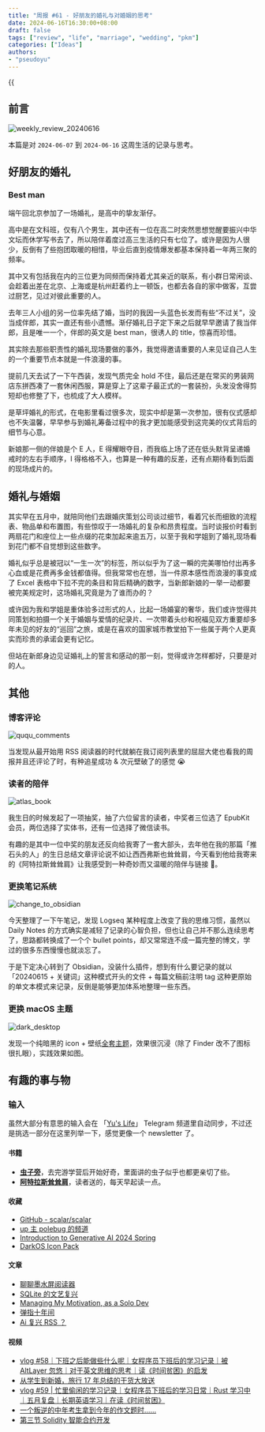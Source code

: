 ```yaml
---
title: "周报 #61 - 好朋友的婚礼与对婚姻的思考"
date: 2024-06-16T16:30:00+08:00
draft: false
tags: ["review", "life", "marriage", "wedding", "pkm"]
categories: ["Ideas"]
authors:
- "pseudoyu"
---
```


{{<audio src="audios/photograph.mp3" caption="《Photograph - Ed Sheeran》" >}}

## 前言

![weekly_review_20240616](https://image.pseudoyu.com/images/weekly_review_20240616.png)

本篇是对 `2024-06-07` 到 `2024-06-16` 这周生活的记录与思考。

## 好朋友的婚礼

### Best man

端午回北京参加了一场婚礼，是高中的挚友渐仔。

高中是在文科班，仅有八个男生，其中还有一位在高二时突然思想觉醒要振兴中华文坛而休学写书去了，所以陪伴着度过高三生活的只有七位了。或许是因为人很少，反倒有了些抱团取暖的相惜，毕业后直到疫情爆发都基本保持着一年两三聚的频率。

其中又有包括我在内的三位更为同频而保持着尤其亲近的联系，有小群日常闲谈、会趁着出差在北京、上海或是杭州赶着约上一顿饭，也都去各自的家中做客，互尝过厨艺，见过对彼此重要的人。

去年三人小组的另一位率先结了婚，当时的我因一头蓝色长发而有些“不过关”，没当成伴郎，其实一直还有些小遗憾。渐仔婚礼日子定下来之后就早早邀请了我当伴郎，且是唯一一个，伴郎的英文是 best man，很诱人的 title，惊喜而珍惜。

其实除去那些职责性的婚礼现场要做的事外，我觉得邀请重要的人来见证自己人生的一个重要节点本就是一件浪漫的事。

提前几天去试了一下午西装，发现气质完全 hold 不住，最后还是在常买的男装网店东拼西凑了一套休闲西服，算是穿上了这辈子最正式的一套装扮，头发没舍得剪短却也修整了下，也梳成了大人模样。

是草坪婚礼的形式，在电影里看过很多次，现实中却是第一次参加，很有仪式感却也不失温馨，早早参与到婚礼筹备过程中的我才更加能感受到这完美的仪式背后的细节与心意。

新娘那一侧的伴娘是个 E 人，E 得耀眼夺目，而我临上场了还在低头默背呈递婚戒时的左右手顺序，I 得格格不入，也算是一种有趣的反差，还有点期待看到后面的现场成片的。

## 婚礼与婚姻

其实早在五月中，就陪同他们去跟婚庆策划公司谈过细节，看着冗长而细致的流程表、物品单和布置图，有些惊叹于一场婚礼的复杂和昂贵程度。当时谈报价时看到两扇花门和座位上一些点缀的花束加起来逾五万，以至于我和学姐到了婚礼现场看到花门都不自觉想到这些数字。

婚礼似乎总是被冠以“一生一次”的标签，所以似乎为了这一瞬的完美哪怕付出再多心血或是花费再多金钱都值得。但我常常也在想，当一件原本感性而浪漫的事变成了 Excel 表格中下拉不完的条目和背后精确的数字，当新郎新娘的一举一动都要被完美规定时，这场婚礼究竟是为了谁而办的？

或许因为我和学姐是重体验多过形式的人，比起一场婚宴的奢华，我们或许觉得共同策划和拍摄一个关于婚姻与爱情的纪录片、一次带着头纱和祝福见双方重要却多年未见的好友的“巡回”之旅，或是在喜欢的国家城市教堂拍下一些属于两个人更真实而珍贵的承诺会更有记忆。

但站在新郎身边见证婚礼上的誓言和感动的那一刻，觉得或许怎样都好，只要是对的人。

## 其他

### 博客评论

![ququ_comments](https://image.pseudoyu.com/images/ququ_comments.jpg)

当发现从最开始用 RSS 阅读器的时代就躺在我订阅列表里的屈屈大佬也看我的周报并且还评论了时，有种追星成功 & 次元壁破了的感觉 😭

### 读者的陪伴

![atlas_book](https://image.pseudoyu.com/images/atlas_book.jpg)

我生日的时候发起了一项抽奖，抽了六位留言的读者，中奖者三位选了 EpubKit 会员，两位选择了实体书，还有一位选择了微信读书。

有趣的是其中一位中奖的朋友还反向给我寄了一套大部头，去年他在我的那篇「推石头的人」的生日总结文章评论说不如让西西弗斯也耸耸肩，今天看到他给我寄来的《阿特拉斯耸耸肩》让我感受到一种奇妙而又温暖的陪伴与链接 🥰。

### 更换笔记系统

![change_to_obsidian](https://image.pseudoyu.com/images/change_to_obsidian.jpg)

今天整理了一下午笔记，发现 Logseq 某种程度上改变了我的思维习惯，虽然以 Daily Notes 的方式确实是减轻了记录的心智负担，但也让自己并不那么连续思考了，思路都转换成了一个个 bullet points，却又常常连不成一篇完整的博文，学过的很多东西慢慢也就淡忘了。

于是下定决心转到了 Obsidian，没装什么插件，想到有什么要记录的就以 「20240615 + 关键词」这种模式开头的文件 + 每篇文稿前注明 tag 这种更原始的单文本模式来记录，反倒是能够更加体系地整理一些东西。

### 更换 macOS 主题

![dark_desktop](https://image.pseudoyu.com/images/dark_desktop.jpg)

发现一个纯暗黑的 icon + 壁纸[全套主题](https://www.darkosicon.com/)，效果很沉浸（除了 Finder 改不了图标很扎眼），实践效果如图。

## 有趣的事与物

### 输入

虽然大部分有意思的输入会在 「[Yu's Life](https://t.me/pseudoyulife)」 Telegram 频道里自动同步，不过还是挑选一部分在这里列举一下，感觉更像一个 newsletter 了。

#### 书籍

- [**虫子旁**](https://book.douban.com/subject/35171215/)，去完游学营后开始好奇，里面讲的虫子似乎也都更亲切了些。
- [**阿特拉斯耸耸肩**](https://book.douban.com/subject/33445309/)，读者送的，每天早起读一点。

#### 收藏

- [GitHub - scalar/scalar](https://github.com/scalar/scalar)
- [up 主 polebug 的频道](https://t.me/polebugisabug)
- [Introduction to Generative AI 2024 Spring](https://speech.ee.ntu.edu.tw/~hylee/genai/2024-spring.php)
- [DarkOS Icon Pack](https://www.darkosicon.com/)

#### 文章

- [聊聊墨水屏阅读器](https://imququ.com/post/ebook-reader.html)
- [SQLite 的文艺复兴](https://www.bmpi.dev/dev/renaissance-sqlite/)
- [Managing My Motivation, as a Solo Dev](https://mbuffett.com/posts/maintaining-motivation/)
- [弹指十年间](https://blog.inoki.cc/2024/06/08/My-10-years/)
- [Ai 复兴 RSS ？](https://mp.weixin.qq.com/s/aYFDP4fmGKc048uQ_noz9g)

#### 视频

- [vlog #58｜下班之后能做些什么呢｜女程序员下班后的学习记录｜被 AltLayer 忽悠｜对于英文思维的思考｜读《时间贫困》的启发](https://www.bilibili.com/video/BV1q1421y7MT)
- [从学生到新婚，旅行 17 年总结的干货大放送](https://www.bilibili.com/video/BV1L7421d7dN)
- [vlog #59 | 忙里偷闲的学习记录｜女程序员下班后的学习日常｜Rust 学习中｜五月复盘｜长期英语学习｜在读《时间贫困》](https://www.bilibili.com/video/BV1j7421d77x)
- [一个叛逆的中年考生拿到今年的作文题时……](https://www.bilibili.com/video/BV1rT421e7bx)
- [第三节 Solidity 智能合约开发](https://www.bilibili.com/video/BV1mS411P7Hm)
